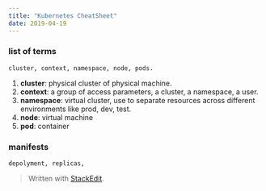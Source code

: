 ```yaml
---
title: "Kubernetes CheatSheet"
date: 2019-04-19
---
```


###  list of terms
	cluster, context, namespace, node, pods.
1. **cluster**: physical cluster of physical machine.
2. **context**: a group of access parameters,  a cluster, a namespace, a user.
3. **namespace**: virtual cluster, use to separate resources across different environments like prod, dev, test.
4. **node**: virtual machine
5. **pod**: container

### manifests
	depolyment, replicas, 

> Written with [StackEdit](https://stackedit.io/).
<!--stackedit_data:
eyJoaXN0b3J5IjpbNzg5MTczNDkzLDEzNjA1NzI3NjAsMTY2NT
E1NDc4MiwtMjIxMTI5MjU0LC0yMjUwNDY0MzksODI3ODUzODU2
XX0=
-->